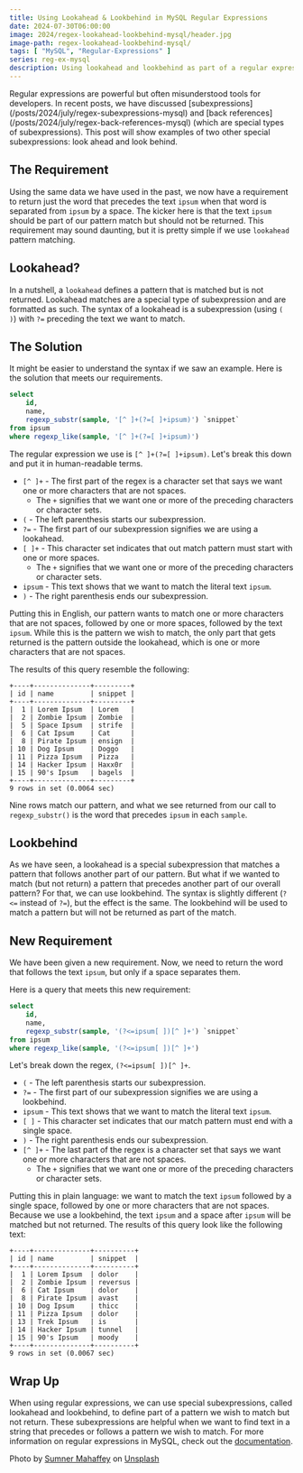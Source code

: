 ```yaml
---
title: Using Lookahead & Lookbehind in MySQL Regular Expressions
date: 2024-07-30T06:00:00
image: 2024/regex-lookahead-lookbehind-mysql/header.jpg
image-path: regex-lookahead-lookbehind-mysql/
tags: [ "MySQL", "Regular-Expressions" ]
series: reg-ex-mysql
description: Using lookahead and lookbehind as part of a regular expression in MySQL.
---
```


Regular expressions are powerful but often misunderstood tools for developers. In recent posts, we have discussed [subexpressions] (/posts/2024/july/regex-subexpressions-mysql) and [back references] (/posts/2024/july/regex-back-references-mysql) (which are special types of subexpressions). This post will show examples of two other special subexpressions: look ahead and look behind.

## The Requirement

Using the same data we have used in the past, we now have a requirement to return just the word that precedes the text `ipsum` when that word is separated from `ipsum` by a space. The kicker here is that the text `ipsum` should be part of our pattern match but should not be returned. This requirement may sound daunting, but it is pretty simple if we use `lookahead` pattern matching.

## Lookahead?

In a nutshell, a `lookahead` defines a pattern that is matched but is not returned. Lookahead matches are a special type of subexpression and are formatted as such. The syntax of a lookahead is a subexpression (using `( )`) with  `?=` preceding the text we want to match.

## The Solution

It might be easier to understand the syntax if we saw an example. Here is the solution that meets our requirements.

```sql
select
    id,
    name,
    regexp_substr(sample, '[^ ]+(?=[ ]+ipsum)') `snippet`
from ipsum
where regexp_like(sample, '[^ ]+(?=[ ]+ipsum)')
```

The regular expression we use is `[^ ]+(?=[ ]+ipsum)`. Let's break this down and put it in human-readable terms.

* `[^ ]+` - The first part of the regex is a character set that says we want one or more characters that are not spaces.
    * The `+` signifies that we want one or more of the preceding characters or character sets.
* `(` - The left parenthesis starts our subexpression.
* `?=` - The first part of our subexpression signifies we are using a lookahead.
* `[ ]+` - This character set indicates that out match pattern must start with one or more spaces.
    * The `+` signifies that we want one or more of the preceding characters or character sets.
* `ipsum` - This text shows that we want to match the literal text `ipsum`.
* `)` - The right parenthesis ends our subexpression.

Putting this in English, our pattern wants to match one or more characters that are not spaces, followed by one or more spaces, followed by the text `ipsum`. While this is the pattern we wish to match, the only part that gets returned is the pattern outside the lookahead, which is one or more characters that are not spaces.

The results of this query resemble the following:

```text
+----+--------------+---------+
| id | name         | snippet |
+----+--------------+---------+
|  1 | Lorem Ipsum  | Lorem   |
|  2 | Zombie Ipsum | Zombie  |
|  5 | Space Ipsum  | strife  |
|  6 | Cat Ipsum    | Cat     |
|  8 | Pirate Ipsum | ensign  |
| 10 | Dog Ipsum    | Doggo   |
| 11 | Pizza Ipsum  | Pizza   |
| 14 | Hacker Ipsum | Haxx0r  |
| 15 | 90's Ipsum   | bagels  |
+----+--------------+---------+
9 rows in set (0.0064 sec)
```

Nine rows match our pattern, and what we see returned from our call to `regexp_substr()` is the word that precedes `ipsum` in each `sample`.

## Lookbehind

As we have seen, a lookahead is a special subexpression that matches a pattern that follows another part of our pattern. But what if we wanted to match (but not return) a pattern that precedes another part of our overall pattern? For that, we can use lookbehind. The syntax is slightly different (`?<=` instead of `?=`), but the effect is the same. The lookbehind will be used to match a pattern but will not be returned as part of the match.

## New Requirement

We have been given a new requirement. Now, we need to return the word that follows the text `ipsum`, but only if a space separates them.

Here is a query that meets this new requirement:

```sql
select
    id,
    name,
    regexp_substr(sample, '(?<=ipsum[ ])[^ ]+') `snippet`
from ipsum
where regexp_like(sample, '(?<=ipsum[ ])[^ ]+')
```

Let's break down the regex, `(?<=ipsum[ ])[^ ]+`.

* `(` - The left parenthesis starts our subexpression.
* `?=` - The first part of our subexpression signifies we are using a lookbehind.
* `ipsum` - This text shows that we want to match the literal text `ipsum`.
* `[ ]` - This character set indicates that our match pattern must end with a single space.
* `)` - The right parenthesis ends our subexpression.
* `[^ ]+` - The last part of the regex is a character set that says we want one or more characters that are not spaces.
    * The `+` signifies that we want one or more of the preceding characters or character sets.

Putting this in plain language: we want to match the text `ipsum` followed by a single space, followed by one or more characters that are not spaces. Because we use a lookbehind, the text `ipsum` and a space after `ipsum` will be matched but not returned. The results of this query look like the following text:

```text
+----+--------------+----------+
| id | name         | snippet  |
+----+--------------+----------+
|  1 | Lorem Ipsum  | dolor    |
|  2 | Zombie Ipsum | reversus |
|  6 | Cat Ipsum    | dolor    |
|  8 | Pirate Ipsum | avast    |
| 10 | Dog Ipsum    | thicc    |
| 11 | Pizza Ipsum  | dolor    |
| 13 | Trek Ipsum   | is       |
| 14 | Hacker Ipsum | tunnel   |
| 15 | 90's Ipsum   | moody    |
+----+--------------+----------+
9 rows in set (0.0067 sec)
```

## Wrap Up

When using regular expressions, we can use special subexpressions, called lookahead and lookbehind, to define part of a pattern we wish to match but not return. These subexpressions are helpful when we want to find text in a string that precedes or follows a pattern we wish to match. For more information on regular expressions in MySQL, check out the [documentation](https://dev.mysql.com/doc/refman/8.4/en/regexp.html).

Photo by <a href="https://unsplash.com/@sumnerm?utm_content=creditCopyText&utm_medium=referral&utm_source=unsplash">Sumner Mahaffey</a> on <a href="https://unsplash.com/photos/sand-dune-7Y0NshQLohk?utm_content=creditCopyText&utm_medium=referral&utm_source=unsplash">Unsplash</a>
  
